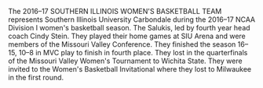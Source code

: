 The 2016–17 SOUTHERN ILLINOIS WOMEN'S BASKETBALL TEAM represents Southern Illinois University Carbondale during the 2016–17 NCAA Division I women's basketball season. The Salukis, led by fourth year head coach Cindy Stein. They played their home games at SIU Arena and were members of the Missouri Valley Conference. They finished the season 16–15, 10–8 in MVC play to finish in fourth place. They lost in the quarterfinals of the Missouri Valley Women's Tournament to Wichita State. They were invited to the Women's Basketball Invitational where they lost to Milwaukee in the first round.
